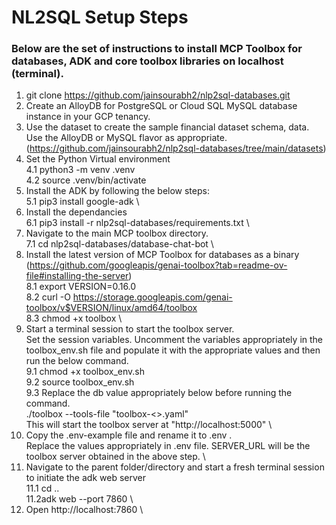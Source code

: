 # NL2SQL Setup Steps
### Below are the set of instructions to install MCP Toolbox for databases, ADK and core toolbox libraries on localhost (terminal).

1. git clone https://github.com/jainsourabh2/nlp2sql-databases.git  
2. Create an AlloyDB for PostgreSQL or Cloud SQL MySQL database instance in your GCP tenancy.  
3. Use the dataset to create the sample financial dataset schema, data. Use the AlloyDB or MySQL flavor as appropriate. (https://github.com/jainsourabh2/nlp2sql-databases/tree/main/datasets)  
4. Set the Python Virtual environment  
4.1 python3 -m venv .venv  
4.2 source .venv/bin/activate  
5. Install the ADK by following the below steps:  
5.1 pip3 install google-adk \
6. Install the dependancies \
6.1 pip3 install -r nlp2sql-databases/requirements.txt \
7. Navigate to the main MCP toolbox directory. \
7.1 cd nlp2sql-databases/database-chat-bot \
8. Install the latest version of MCP Toolbox for databases as a binary (https://github.com/googleapis/genai-toolbox?tab=readme-ov-file#installing-the-server) \
8.1 export VERSION=0.16.0 \
8.2 curl -O https://storage.googleapis.com/genai-toolbox/v$VERSION/linux/amd64/toolbox \
8.3 chmod +x toolbox \
9. Start a terminal session to start the toolbox server. \
Set the session variables. Uncomment the variables appropriately in the toolbox_env.sh file and populate it with the appropriate values and then run the below command. \
9.1 chmod +x toolbox_env.sh \
9.2 source toolbox_env.sh \
9.3 Replace the db value appropriately below before running the command. \
./toolbox --tools-file "toolbox-<<db>>.yaml" \
This will start the toolbox server at "http://localhost:5000" \
10. Copy the .env-example file and rename it to .env . \
Replace the values appropriately in .env file. SERVER_URL will be the toolbox server obtained in the above step. \
11. Navigate to the parent folder/directory and start a fresh terminal session to initiate the adk web server \
11.1 cd .. \
11.2adk web --port 7860 \
12. Open http://localhost:7860 \